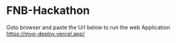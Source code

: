 # FNB-Hackathon

Goto browser and paste the Url below to run the web Application
https://mvp-deploy.vercel.app/
